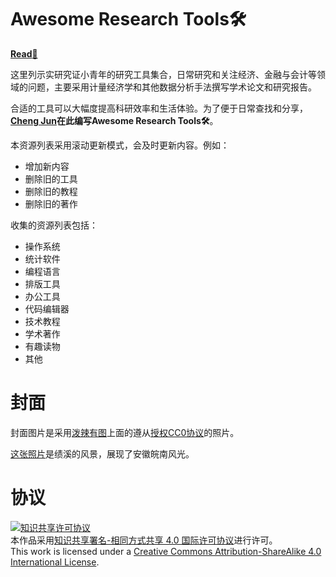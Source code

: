 # Awesome Research Tools🛠

[**Read**📖](https://cheng-jun.gitbooks.io/awesome-research-tools/content/)

这里列示实研究证小青年的研究工具集合，日常研究和关注经济、金融与会计等领域的问题，主要采用计量经济学和其他数据分析手法撰写学术论文和研究报告。

合适的工具可以大幅度提高科研效率和生活体验。为了便于日常查找和分享，**[Cheng Jun](https://github.com/chengjun90)**在此编写**Awesome Research Tools🛠**。

本资源列表采用滚动更新模式，会及时更新内容。例如：
- 增加新内容
- 删除旧的工具
- 删除旧的教程
- 删除旧的著作

收集的资源列表包括：
- 操作系统
- 统计软件
- 编程语言
- 排版工具
- 办公工具
- 代码编辑器
- 技术教程
- 学术著作
- 有趣读物
- 其他

# 封面
封面图片是采用[泼辣有图](http://www.polayoutu.com/collections)上面的遵从[授权CC0协议](https://creativecommons.org/publicdomain/zero/1.0/)的照片。

[这张照片](http://www.polayoutu.com/collections/15/197_wind)是绩溪的风景，展现了安徽皖南风光。

# 协议
<a rel="license" href="http://creativecommons.org/licenses/by-sa/4.0/"><img alt="知识共享许可协议" style="border-width:0" src="https://i.creativecommons.org/l/by-sa/4.0/88x31.png" /></a><br />本作品采用<a rel="license" href="http://creativecommons.org/licenses/by-sa/4.0/">知识共享署名-相同方式共享 4.0 国际许可协议</a>进行许可。
<br />This work is licensed under a <a rel="license" href="http://creativecommons.org/licenses/by-sa/4.0/">Creative Commons Attribution-ShareAlike 4.0 International License</a>.
